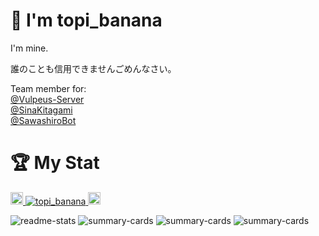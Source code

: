 # 👋 I'm topi_banana

I'm mine.

誰のことも信用できませんごめんなさい。

Team member for:
<br>[@Vulpeus-Server](https://github.com/Vulpeus-Server)
<br>[@SinaKitagami](https://github.com/SinaKitagami)
<br>[@SawashiroBot](https://github.com/SawashiroBot)

# 🏆 My Stat

<p align="left">
  <a href="http://twitter.com/topi_banana">
    <img height="20" src="https://img.shields.io/twitter/follow/topi_banana?style=flat" />
  </a>
  <a href="https://github.com/topi-banana">
    <img src="https://komarev.com/ghpvc/?username=topi-banana" alt="topi_banana" />
  </a>
  <a href="https://github.com/topi-banana">
    <img height="20" src="https://img.shields.io/github/followers/topi-banana?label=follow&logo=github&style=flat" />
  </a>
</p>

![readme-stats](https://github-readme-stats.vercel.app/api?username=topi-banana&show_icons=true&theme=dark)
![summary-cards](http://github-profile-summary-cards.vercel.app/api/cards/profile-details?username=topi-banana&theme=github_dark)
![summary-cards](http://github-profile-summary-cards.vercel.app/api/cards/repos-per-language?username=topi-banana&theme=github_dark)
![summary-cards](http://github-profile-summary-cards.vercel.app/api/cards/most-commit-language?username=topi-banana&theme=github_dark)
